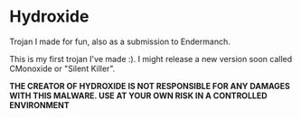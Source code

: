 # Hydroxide
Trojan I made for fun, also as a submission to Endermanch.

This is my first trojan I've made :). I might release a new version soon called CMonoxide or "Silent Killer".

**THE CREATOR OF HYDROXIDE IS NOT RESPONSIBLE FOR ANY DAMAGES WITH THIS MALWARE. USE AT YOUR OWN RISK IN A CONTROLLED ENVIRONMENT**
